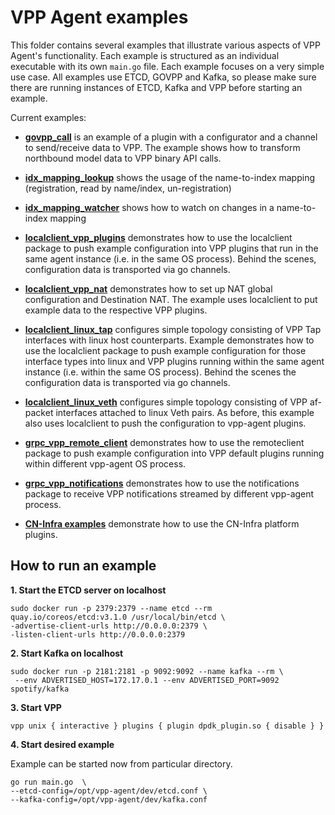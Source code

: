 # VPP Agent examples

This folder contains several examples that illustrate various aspects of
VPP Agent's functionality. Each example is structured as an individual 
executable with its own `main.go` file. Each example focuses on a very 
simple use case. All examples use ETCD, GOVPP and Kafka, so please make
sure there are running instances of ETCD, Kafka and VPP before starting
an example.

Current examples:
* **[govpp_call](govpp_call/main.go)** is an example of a plugin with a 
  configurator and a channel to send/receive data to VPP. The example 
  shows how to transform northbound model data to VPP binary API calls. 
* **[idx_mapping_lookup](idx_mapping_lookup/main.go)** shows the usage 
  of the name-to-index mapping (registration, read by name/index, 
  un-registration)
* **[idx_mapping_watcher](idx_mapping_watcher/main.go)** shows how to 
  watch on changes in a name-to-index mapping
* **[localclient_vpp_plugins](localclient_vpp/plugins/main.go)** demonstrates 
  how to use the localclient package to push example configuration into 
  VPP plugins that run in the same agent instance (i.e. in the same OS process). 
  Behind the scenes, configuration data is transported via go channels.
* **[localclient_vpp_nat](localclient_vpp/nat/main.go)** demonstrates
  how to set up NAT global configuration and Destination NAT. The example
  uses localclient to put example data to the respective VPP plugins.
* **[localclient_linux_tap](localclient_linux/tap/main.go)** configures 
  simple topology consisting of VPP Tap interfaces with linux host 
  counterparts. Example demonstrates how to use the localclient package 
  to push example configuration for those interface types into linux 
  and VPP plugins running within the same agent instance (i.e. within 
  the same OS process). Behind the scenes the configuration data 
  is transported via go channels. 
* **[localclient_linux_veth](localclient_linux/veth/main.go)** configures 
  simple topology consisting of VPP af-packet interfaces attached to 
  linux Veth pairs. As before, this example also uses localclient to push 
  the configuration to vpp-agent plugins.  
* **[grpc_vpp_remote_client](grpc_vpp/remote_client/main.go)** demonstrates how to
  use the remoteclient package to push example configuration into
  VPP default plugins running within different vpp-agent OS process.
* **[grpc_vpp_notifications](grpc_vpp/notifications/main.go)** demonstrates how to
  use the notifications package to  receive VPP notifications streamed by different 
  vpp-agent process.

* **[CN-Infra  examples][1]** demonstrate how to use the CN-Infra platform
  plugins.
  
## How to run an example
 
 **1. Start the ETCD server on localhost**
 
  ```
  sudo docker run -p 2379:2379 --name etcd --rm 
  quay.io/coreos/etcd:v3.1.0 /usr/local/bin/etcd \
  -advertise-client-urls http://0.0.0.0:2379 \
  -listen-client-urls http://0.0.0.0:2379
  ```
  
 **2. Start Kafka on localhost**

 ```
 sudo docker run -p 2181:2181 -p 9092:9092 --name kafka --rm \
  --env ADVERTISED_HOST=172.17.0.1 --env ADVERTISED_PORT=9092 spotify/kafka
 ```
 
 **3. Start VPP**
 ```
 vpp unix { interactive } plugins { plugin dpdk_plugin.so { disable } }
 ```
 
 **4. Start desired example**

 Example can be started now from particular directory.
 ```
 go run main.go  \
 --etcd-config=/opt/vpp-agent/dev/etcd.conf \
 --kafka-config=/opt/vpp-agent/dev/kafka.conf
 ```
[1]: https://github.com/ligato/cn-infra/tree/master/examples 